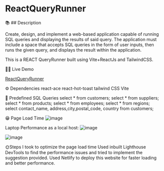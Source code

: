 # ReactQueryRunner

📚 ## Description

Create, design, and implement a web-based application capable of running SQL queries and displaying the results of said query. The application must include a space that accepts SQL queries in the form of user inputs, then runs the given query, and displays the result within the application.

This is a REACT QueryRunner built using Vite+ReactJs and TailwindCSS.

👨‍💻 Live Demo

[ReactQueryRunner](https://reactqueryrunner.netlify.app/)

⚙️ Dependencies
react-ace
react-hot-toast
tailwind CSS
Vite

🙂 Predefined SQL Queries
select * from customers;
select * from suppliers;
select * from products;
select * from employees;
select * from regions;
select contact_name, address,city,postal_code, country from customers;

😁 Page Load Time
![image](https://github.com/AdityaPS11/ReactQueryRunner/assets/124509401/89873265-42e1-4375-9d3c-ebf2ab45bef9)

Laptop Performance as a local host:
![image](https://github.com/AdityaPS11/ReactQueryRunner/assets/124509401/fd2fd7e5-5bdf-498a-8567-d25c9ff4fd8a)

![image](https://github.com/AdityaPS11/ReactQueryRunner/assets/124509401/56f4a3e0-fdba-49a7-8c2f-685f1698de7e)


🌞Steps I took to optimize the page load time
Used inbuilt Lighthouse DevTools to find the performance issues and tried to implement the suggestion provided.
Used Netlify to deploy this website for faster loading and better performance.



